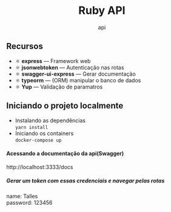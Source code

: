 <h1 align="center">
Ruby API
</h1>

<p align="center">api</p>

## Recursos
- ⚛️ **express** — Framework web
- ⚛️ **jsonwebtoken** — Autenticação nas rotas
- ⚛️ **swagger-ui-express** — Gerar documentação
- ⚛️ **typeorm** — (ORM) manipular o banco de dados
- ⚛️ **Yup** — Validação de paramatros 
## Iniciando o projeto localmente
- Instalando as dependências <br>
`yarn install` <br>
- Iniciando os containers <br>
`docker-compose up` <br>

#### Acessando a documentação da api(Swagger)
http://localhost:3333/docs

##### Gerar um token com essas credenciais e navegar pelas rotas
name: Talles <br>
password: 123456
